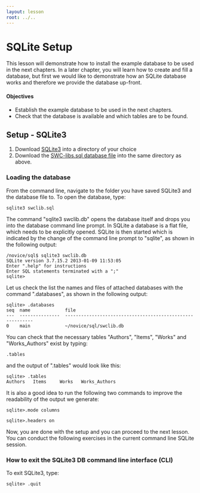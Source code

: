 ```yaml
---
layout: lesson
root: ../..
---
```


# SQLite Setup 


This lesson will demonstrate how to install the example database to be used in the next chapters. In a later chapter, you will learn how to create and fill a database, but first we would like to demonstrate how an SQLite database works and therefore we provide the database up-front.


#### Objectives

*   Establish the example database to be used in the next chapters.
*   Check that the database is available and which tables are to be found.


## Setup - SQLite3


1) Download <a href="http://files.software-carpentry.org/sqlite3.exe">SQLite3</a> into a directory of your choice
2) Download the <a href="http://vixvarga.github.io/12-14-epl/novice/sql-libs/swclib.sql">SWC-libs.sql database file</a> into the same directory as above.


### Loading the database

From the command line, navigate to the folder you have saved SQLite3 and the database file to. To open the database, type:

<pre class="in"><code>sqlite3 swclib.sql</code></pre>

The command "sqlite3 swclib.db" opens the database itself and drops you into the database command line prompt. In SQLite a database is a flat file, which needs to be explicitly opened. SQLite is then started which is indicated by the change of the command line prompt to "sqlite", as shown in the following output:


<pre class="in"><code>/novice/sql$ sqlite3 swclib.db 
SQLite version 3.7.15.2 2013-01-09 11:53:05
Enter &#34;.help&#34; for instructions
Enter SQL statements terminated with a &#34;;&#34;
sqlite&gt;  </code></pre>


Let us check the list the names and files of attached databases with the command ".databases", as shown in the following output:


<pre class="in"><code>sqlite&gt; .databases
seq  name             file                                                      
---  ---------------  ----------------------------------------------------------
0    main             ~/novice/sql/swclib.db </code></pre>

You can check that the necessary tables "Authors", "Items", "Works" and "Works_Authors" exist by typing:


<pre class="in"><code>.tables</code></pre>


and the output of ".tables" would look like this:


<pre class="in"><code>sqlite&gt; .tables
Authors   Items     Works   Works_Authors</code></pre>

It is also a good idea to run the following two commands to improve the readability of the output we generate:
<pre class="in"><code>sqlite&gt;.mode columns</code></pre>
<pre class="in"><code>sqlite&gt;.headers on</code></pre>

Now, you are done with the setup and you can proceed to the next lesson. You can conduct the following exercises in the current command line SQLite session. 

### How to exit the SQLite3 DB command line interface (CLI)


 To exit SQLite3, type:


<pre class="in"><code>sqlite&gt; .quit</code></pre>

